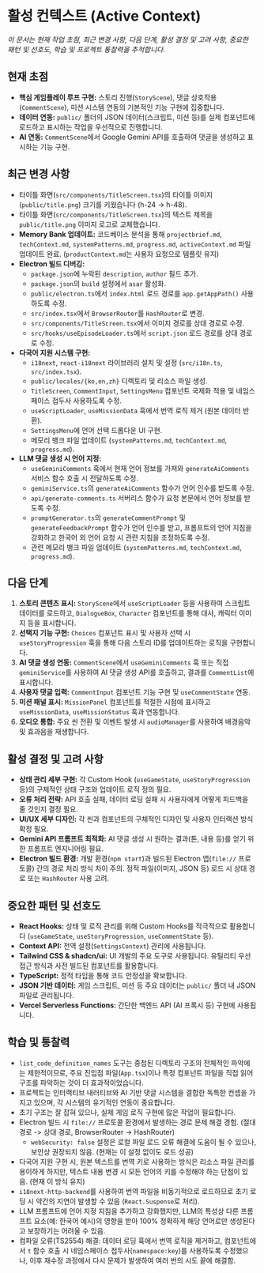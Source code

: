 # 활성 컨텍스트 (Active Context)

_이 문서는 현재 작업 초점, 최근 변경 사항, 다음 단계, 활성 결정 및 고려 사항, 중요한 패턴 및 선호도, 학습 및 프로젝트 통찰력을 추적합니다._

## 현재 초점

- **핵심 게임플레이 루프 구현:** 스토리 진행(`StoryScene`), 댓글 상호작용(`CommentScene`), 미션 시스템 연동의 기본적인 기능 구현에 집중합니다.
- **데이터 연동:** `public/` 폴더의 JSON 데이터(스크립트, 미션 등)를 실제 컴포넌트에 로드하고 표시하는 작업을 우선적으로 진행합니다.
- **AI 연동:** `CommentScene`에서 Google Gemini API를 호출하여 댓글을 생성하고 표시하는 기능 구현.

## 최근 변경 사항

- 타이틀 화면(`src/components/TitleScreen.tsx`)의 타이틀 이미지(`public/title.png`) 크기를 키웠습니다 (h-24 -> h-48).
- 타이틀 화면(`src/components/TitleScreen.tsx`)의 텍스트 제목을 `public/title.png` 이미지 로고로 교체했습니다.
- **Memory Bank 업데이트:** 코드베이스 분석을 통해 `projectbrief.md`, `techContext.md`, `systemPatterns.md`, `progress.md`, `activeContext.md` 파일 업데이트 완료. (`productContext.md`는 사용자 요청으로 템플릿 유지)
- **Electron 빌드 디버깅:**
  - `package.json`에 누락된 `description`, `author` 필드 추가.
  - `package.json`의 `build` 설정에서 `asar` 활성화.
  - `public/electron.ts`에서 `index.html` 로드 경로를 `app.getAppPath()` 사용하도록 수정.
  - `src/index.tsx`에서 `BrowserRouter`를 `HashRouter`로 변경.
  - `src/components/TitleScreen.tsx`에서 이미지 경로를 상대 경로로 수정.
  - `src/hooks/useEpisodeLoader.ts`에서 `script.json` 로드 경로를 상대 경로로 수정.
- **다국어 지원 시스템 구현:**
  - `i18next`, `react-i18next` 라이브러리 설치 및 설정 (`src/i18n.ts`, `src/index.tsx`).
  - `public/locales/{ko,en,zh}` 디렉토리 및 리소스 파일 생성.
  - `TitleScreen`, `CommentInput`, `SettingsMenu` 컴포넌트 국제화 적용 및 네임스페이스 접두사 사용하도록 수정.
  - `useScriptLoader`, `useMissionData` 훅에서 번역 로직 제거 (원본 데이터 반환).
  - `SettingsMenu`에 언어 선택 드롭다운 UI 구현.
  - 메모리 뱅크 파일 업데이트 (`systemPatterns.md`, `techContext.md`, `progress.md`).
- **LLM 댓글 생성 시 언어 지정:**
  - `useGeminiComments` 훅에서 현재 언어 정보를 가져와 `generateAiComments` 서비스 함수 호출 시 전달하도록 수정.
  - `geminiService.ts`의 `generateAiComments` 함수가 언어 인수를 받도록 수정.
  - `api/generate-comments.ts` 서버리스 함수가 요청 본문에서 언어 정보를 받도록 수정.
  - `promptGenerator.ts`의 `generateCommentPrompt` 및 `generateFeedbackPrompt` 함수가 언어 인수를 받고, 프롬프트의 언어 지침을 강화하고 한국어 외 언어 요청 시 관련 지침을 조정하도록 수정.
  - 관련 메모리 뱅크 파일 업데이트 (`systemPatterns.md`, `techContext.md`, `progress.md`).

## 다음 단계

1.  **스토리 콘텐츠 표시:** `StoryScene`에서 `useScriptLoader` 등을 사용하여 스크립트 데이터를 로드하고, `DialogueBox`, `Character` 컴포넌트를 통해 대사, 캐릭터 이미지 등을 표시합니다.
2.  **선택지 기능 구현:** `Choices` 컴포넌트 표시 및 사용자 선택 시 `useStoryProgression` 훅을 통해 다음 스토리 ID를 업데이트하는 로직을 구현합니다.
3.  **AI 댓글 생성 연동:** `CommentScene`에서 `useGeminiComments` 훅 또는 직접 `geminiService`를 사용하여 AI 댓글 생성 API를 호출하고, 결과를 `CommentList`에 표시합니다.
4.  **사용자 댓글 입력:** `CommentInput` 컴포넌트 기능 구현 및 `useCommentState` 연동.
5.  **미션 패널 표시:** `MissionPanel` 컴포넌트를 적절한 시점에 표시하고 `useMissionData`, `useMissionStatus` 훅과 연동합니다.
6.  **오디오 통합:** 주요 씬 전환 및 이벤트 발생 시 `audioManager`를 사용하여 배경음악 및 효과음을 재생합니다.

## 활성 결정 및 고려 사항

- **상태 관리 세부 구현:** 각 Custom Hook (`useGameState`, `useStoryProgression` 등)의 구체적인 상태 구조와 업데이트 로직 정의 필요.
- **오류 처리 전략:** API 호출 실패, 데이터 로딩 실패 시 사용자에게 어떻게 피드백을 줄 것인지 결정 필요.
- **UI/UX 세부 디자인:** 각 씬과 컴포넌트의 구체적인 디자인 및 사용자 인터랙션 방식 확정 필요.
- **Gemini API 프롬프트 최적화:** AI 댓글 생성 시 원하는 결과(톤, 내용 등)를 얻기 위한 프롬프트 엔지니어링 필요.
- **Electron 빌드 환경:** 개발 환경(`npm start`)과 빌드된 Electron 앱(`file://` 프로토콜) 간의 경로 처리 방식 차이 주의. 정적 파일(이미지, JSON 등) 로드 시 상대 경로 또는 `HashRouter` 사용 고려.

## 중요한 패턴 및 선호도

- **React Hooks:** 상태 및 로직 관리를 위해 Custom Hooks를 적극적으로 활용합니다 (`useGameState`, `useStoryProgression`, `useCommentState` 등).
- **Context API:** 전역 설정(`SettingsContext`) 관리에 사용됩니다.
- **Tailwind CSS & shadcn/ui:** UI 개발의 주요 도구로 사용됩니다. 유틸리티 우선 접근 방식과 사전 빌드된 컴포넌트를 활용합니다.
- **TypeScript:** 정적 타입을 통해 코드 안정성을 확보합니다.
- **JSON 기반 데이터:** 게임 스크립트, 미션 등 주요 데이터는 `public/` 폴더 내 JSON 파일로 관리됩니다.
- **Vercel Serverless Functions:** 간단한 백엔드 API (AI 프록시 등) 구현에 사용됩니다.

## 학습 및 통찰력

- `list_code_definition_names` 도구는 중첩된 디렉토리 구조의 전체적인 파악에는 제한적이므로, 주요 진입점 파일(`App.tsx`)이나 특정 컴포넌트 파일을 직접 읽어 구조를 파악하는 것이 더 효과적이었습니다.
- 프로젝트는 인터랙티브 내러티브와 AI 기반 댓글 시스템을 결합한 독특한 컨셉을 가지고 있으며, 각 시스템의 유기적인 연동이 중요합니다.
- 초기 구조는 잘 잡혀 있으나, 실제 게임 로직 구현에 많은 작업이 필요합니다.
- Electron 빌드 시 `file://` 프로토콜 환경에서 발생하는 경로 문제 해결 경험. (절대 경로 -> 상대 경로, BrowserRouter -> HashRouter)
  - `webSecurity: false` 설정은 로컬 파일 로드 오류 해결에 도움이 될 수 있으나, 보안상 권장되지 않음. (현재는 이 설정 없이도 로드 성공)
- 다국어 지원 구현 시, 원본 텍스트를 번역 키로 사용하는 방식은 리소스 파일 관리를 용이하게 하지만, 텍스트 내용 변경 시 모든 언어의 키를 수정해야 하는 단점이 있음. (현재 이 방식 유지)
- `i18next-http-backend`를 사용하여 번역 파일을 비동기적으로 로드하므로 초기 로딩 시 약간의 지연이 발생할 수 있음 (`React.Suspense`로 처리).
- LLM 프롬프트에 언어 지정 지침을 추가하고 강화했지만, LLM의 특성상 다른 프롬프트 요소(예: 한국어 예시)의 영향을 받아 100% 정확하게 해당 언어로만 생성된다고 보장하기는 어려울 수 있음.
- 컴파일 오류(TS2554) 해결: 데이터 로딩 훅에서 번역 로직을 제거하고, 컴포넌트에서 `t` 함수 호출 시 네임스페이스 접두사(`namespace:key`)를 사용하도록 수정했으나, 이후 재수정 과정에서 다시 문제가 발생하여 여러 번의 시도 끝에 해결함.
